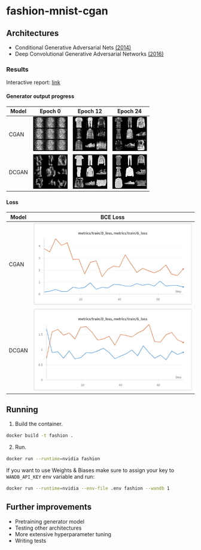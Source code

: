 # fashion-mnist-cgan
## Architectures
* Conditional Generative Adversarial Nets [(2014)](https://arxiv.org/abs/1411.1784)
* Deep Convolutional Generative Adversarial Networks [(2016)](https://arxiv.org/abs/1511.06434#)

### Results
Interactive report: [link](https://wandb.ai/zuzg-research/fashion-mnist/reports/Fashion-MNIST--Vmlldzo5MDI4NzE4?accessToken=k5q5wfjp8rxaqk9gcmq3o6vtlfmjatz1o90bf5nshsz6f345f9hcswhtqxit37ki)
#### Generator output progress

| Model  | Epoch 0 | Epoch 12 | Epoch 24 |
| ------------- | ------------- | ------------- | ------------- |
| CGAN  | ![](images/cgan/step0.png) | ![](images/cgan/step36.png) |![](images/cgan/step72.png) |
| DCGAN  | ![](images/dcgan/step0.png) | ![](images/dcgan/step36.png) |![](images/dcgan/step72.png) |

#### Loss
| Model  | BCE Loss | 
| ------------- | ------------- | 
| CGAN  | ![](images/cgan/loss.png) | 
| DCGAN  | ![](images/dcgan/loss.png) | 

## Running
1. Build the container.
```sh
docker build -t fashion .
```
2. Run.
```sh
docker run --runtime=nvidia fashion
```

If you want to use Weights & Biases make sure to assign your key to `WANDB_API_KEY` env variable and run:
```sh
docker run --runtime=nvidia --env-file .env fashion --wandb 1

```
## Further improvements
* Pretraining generator model
* Testing other architectures
* More extensive hyperparameter tuning
* Writing tests

